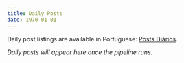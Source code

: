 ```yaml
---
title: Daily Posts
date: 1970-01-01
---
```


Daily post listings are available in Portuguese:
[Posts Diários](../../../pt-BR/posts/daily/index.md).

<!-- posts:daily:start -->
*Daily posts will appear here once the pipeline runs.*
<!-- posts:daily:end -->
